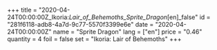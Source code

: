 +++
title = "2020-04-24T00:00:00Z_Ikoria:_Lair_of_Behemoths_Sprite_Dragon_[en]_false"
id = "281f6118-adb8-4a7d-9c77-5570f3399e6e"
date = "2020-04-24T00:00:00Z"
name = "Sprite Dragon"
lang = ["en"]
price = "0.46"
quantity = 4
foil = false
set = "Ikoria: Lair of Behemoths"
+++
